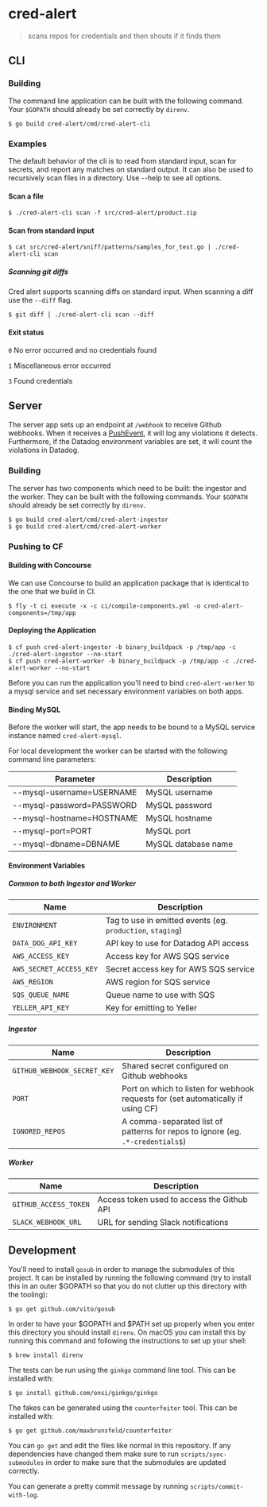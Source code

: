# cred-alert

> scans repos for credentials and then shouts if it finds them

## CLI

### Building

The command line application can be built with the following command. Your
`$GOPATH` should already be set correctly by `direnv`.

    $ go build cred-alert/cmd/cred-alert-cli

### Examples

The default behavior of the cli is to read from standard input, scan for secrets, and report any
matches on standard output. It can also be used to recursively scan files in a directory.
Use --help to see all options.

#### Scan a file

    $ ./cred-alert-cli scan -f src/cred-alert/product.zip

#### Scan from standard input

    $ cat src/cred-alert/sniff/patterns/samples_for_test.go | ./cred-alert-cli scan

##### Scanning git diffs

Cred alert supports scanning diffs on standard input. When scanning a diff use the
`--diff` flag.

    $ git diff | ./cred-alert-cli scan --diff

#### Exit status

  `0` No error occurred and no credentials found

  `1` Miscellaneous error occurred

  `3` Found credentials

## Server

The server app sets up an endpoint at `/webhook` to receive Github webhooks.
When it receives a [PushEvent][push-event], it will log any violations it
detects. Furthermore, if the Datadog environment variables are set, it will
count the violations in Datadog.

[push-event]: https://developer.github.com/v3/activity/events/types/#pushevent

### Building

The server has two components which need to be built: the ingestor and the worker. They can be built with the following commands. Your `$GOPATH` should
already be set correctly by `direnv`.

    $ go build cred-alert/cmd/cred-alert-ingestor
    $ go build cred-alert/cmd/cred-alert-worker

### Pushing to CF

#### Building with Concourse

We can use Concourse to build an application package that is identical to the
one that we build in CI.

    $ fly -t ci execute -x -c ci/compile-components.yml -o cred-alert-components=/tmp/app

#### Deploying the Application

    $ cf push cred-alert-ingestor -b binary_buildpack -p /tmp/app -c ./cred-alert-ingestor --no-start
    $ cf push cred-alert-worker -b binary_buildpack -p /tmp/app -c ./cred-alert-worker --no-start

Before you can run the application you'll need to bind `cred-alert-worker` to a mysql service
and set necessary environment variables on both apps.

#### Binding MySQL

Before the worker will start, the app needs to be bound to a MySQL service instance named `cred-alert-mysql`.

For local development the worker can be started with the following command line parameters:

| Parameter                 | Description         |
| ------------------------- | ------------------- |
| --mysql-username=USERNAME | MySQL username      |
| --mysql-password=PASSWORD | MySQL password      |
| --mysql-hostname=HOSTNAME | MySQL hostname      |
| --mysql-port=PORT         | MySQL port          |
| --mysql-dbname=DBNAME     | MySQL database name |

#### Environment Variables

##### Common to both Ingestor and Worker

| Name                        | Description                                                                      |
| --------------------------- | -------------------------------------------------------------------------------- |
| `ENVIRONMENT`               | Tag to use in emitted events (eg. `production`, `staging`)                       |
| `DATA_DOG_API_KEY`          | API key to use for Datadog API access                                            |
| `AWS_ACCESS_KEY`            | Access key for AWS SQS service                                                   |
| `AWS_SECRET_ACCESS_KEY`     | Secret access key for AWS SQS service                                            |
| `AWS_REGION`                | AWS region for SQS service                                                       |
| `SQS_QUEUE_NAME`            | Queue name to use with SQS                                                       |
| `YELLER_API_KEY`            | Key for emitting to Yeller                                                       |

##### Ingestor

| Name                        | Description                                                                      |
| --------------------------- | -------------------------------------------------------------------------------- |
| `GITHUB_WEBHOOK_SECRET_KEY` | Shared secret configured on Github webhooks                                      |
| `PORT`                      | Port on which to listen for webhook requests for (set automatically if using CF) |
| `IGNORED_REPOS`             | A comma-separated list of patterns for repos to ignore (eg. `.*-credentials$`)   |

##### Worker

| Name                        | Description                                                                      |
| --------------------------- | -------------------------------------------------------------------------------- |
| `GITHUB_ACCESS_TOKEN`       | Access token used to access the Github API                                       |
| `SLACK_WEBHOOK_URL`         | URL for sending Slack notifications                                              |

## Development

You'll need to install `gosub` in order to manage the submodules of this
project. It can be installed by running the following command (try to install
this in an outer $GOPATH so that you do not clutter up this directory with the
tooling):

    $ go get github.com/vito/gosub

In order to have your $GOPATH and $PATH set up properly when you enter this
directory you should install `direnv`. On macOS you can install this by running
this command and following the instructions to set up your shell:

    $ brew install direnv

The tests can be run using the `ginkgo` command line tool. This can be
installed with:

    $ go install github.com/onsi/ginkgo/ginkgo

The fakes can be generated using the `counterfeiter` tool. This can be
installed with:

    $ go get github.com/maxbrunsfeld/counterfeiter

You can `go get` and edit the files like normal in this repository. If any
dependencies have changed them make sure to run `scripts/sync-submodules` in
order to make sure that the submodules are updated correctly.

You can generate a pretty commit message by running `scripts/commit-with-log`.

